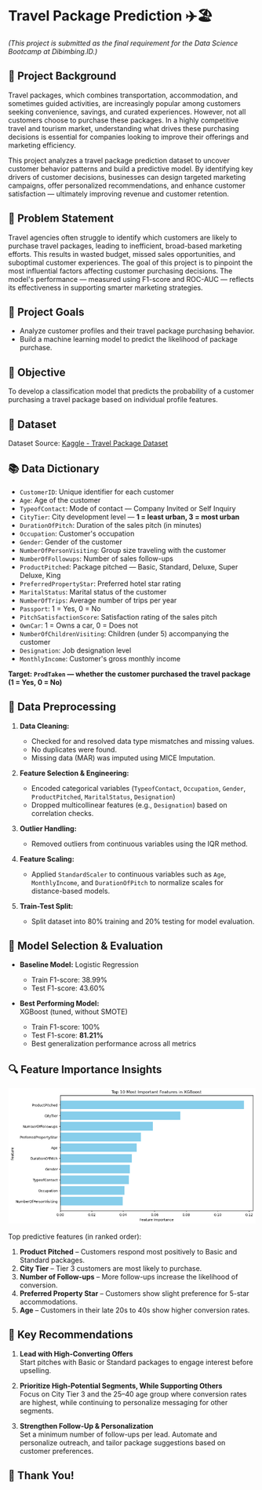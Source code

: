 # Travel Package Prediction ✈️🏖

*(This project is submitted as the final requirement for the Data Science Bootcamp at Dibimbing.ID.)*

## 📌 Project Background

Travel packages, which combines transportation, accommodation, and sometimes guided activities, are increasingly popular among customers seeking convenience, savings, and curated experiences. However, not all customers choose to purchase these packages. In a highly competitive travel and tourism market, understanding what drives these purchasing decisions is essential for companies looking to improve their offerings and marketing efficiency.

This project analyzes a travel package prediction dataset to uncover customer behavior patterns and build a predictive model. By identifying key drivers of customer decisions, businesses can design targeted marketing campaigns, offer personalized recommendations, and enhance customer satisfaction — ultimately improving revenue and customer retention.

## 🧩 Problem Statement

Travel agencies often struggle to identify which customers are likely to purchase travel packages, leading to inefficient, broad-based marketing efforts. This results in wasted budget, missed sales opportunities, and suboptimal customer experiences. The goal of this project is to pinpoint the most influential factors affecting customer purchasing decisions. The model's performance — measured using F1-score and ROC-AUC — reflects its effectiveness in supporting smarter marketing strategies.

## 🎯 Project Goals

- Analyze customer profiles and their travel package purchasing behavior.
- Build a machine learning model to predict the likelihood of package purchase.

## 🎯 Objective

To develop a classification model that predicts the probability of a customer purchasing a travel package based on individual profile features.

## 📁 Dataset

Dataset Source: [Kaggle - Travel Package Dataset](https://www.kaggle.com/datasets/sanamps/tourpackageprediction)

## 📚 Data Dictionary

- `CustomerID`: Unique identifier for each customer
- `Age`: Age of the customer
- `TypeofContact`: Mode of contact — Company Invited or Self Inquiry
- `CityTier`: City development level — **1 = least urban, 3 = most urban**
- `DurationOfPitch`: Duration of the sales pitch (in minutes)
- `Occupation`: Customer's occupation
- `Gender`: Gender of the customer
- `NumberOfPersonVisiting`: Group size traveling with the customer
- `NumberOfFollowups`: Number of sales follow-ups
- `ProductPitched`: Package pitched — Basic, Standard, Deluxe, Super Deluxe, King
- `PreferredPropertyStar`: Preferred hotel star rating
- `MaritalStatus`: Marital status of the customer
- `NumberOfTrips`: Average number of trips per year
- `Passport`: 1 = Yes, 0 = No
- `PitchSatisfactionScore`: Satisfaction rating of the sales pitch
- `OwnCar`: 1 = Owns a car, 0 = Does not
- `NumberOfChildrenVisiting`: Children (under 5) accompanying the customer
- `Designation`: Job designation level
- `MonthlyIncome`: Customer's gross monthly income

**Target: `ProdTaken` — whether the customer purchased the travel package (1 = Yes, 0 = No)**

## 🔄 Data Preprocessing

1. **Data Cleaning:**  
   - Checked for and resolved data type mismatches and missing values.
   - No duplicates were found.
   - Missing data (MAR) was imputed using MICE Imputation.

2. **Feature Selection & Engineering:**  
   - Encoded categorical variables (`TypeofContact`, `Occupation`, `Gender`, `ProductPitched`, `MaritalStatus`, `Designation`)  
   - Dropped multicollinear features (e.g., `Designation`) based on correlation checks.

3. **Outlier Handling:**  
   - Removed outliers from continuous variables using the IQR method.

4. **Feature Scaling:**  
   - Applied `StandardScaler` to continuous variables such as `Age`, `MonthlyIncome`, and `DurationOfPitch` to normalize scales for distance-based models.

5. **Train-Test Split:**  
   - Split dataset into 80% training and 20% testing for model evaluation.

## 🤖 Model Selection & Evaluation

- **Baseline Model:**
  Logistic Regression
  - Train F1-score: 38.99%  
  - Test F1-score: 43.60%  

- **Best Performing Model:**  
  XGBoost (tuned, without SMOTE)  
  - Train F1-score: 100%  
  - Test F1-score: **81.21%**  
  - Best generalization performance across all metrics

## 🔍 Feature Importance Insights

![Features Importances](features_importances.png)

Top predictive features (in ranked order):

1. **Product Pitched** – Customers respond most positively to Basic and Standard packages.
2. **City Tier** – Tier 3 customers are most likely to purchase.
3. **Number of Follow-ups** – More follow-ups increase the likelihood of conversion.
4. **Preferred Property Star** – Customers show slight preference for 5-star accommodations.
5. **Age** – Customers in their late 20s to 40s show higher conversion rates.

## 📌 Key Recommendations

1. **Lead with High-Converting Offers**  
   Start pitches with Basic or Standard packages to engage interest before upselling.

2. **Prioritize High-Potential Segments, While Supporting Others**  
   Focus on City Tier 3 and the 25–40 age group where conversion rates are highest, while continuing to personalize messaging for other segments.

3. **Strengthen Follow-Up & Personalization**  
   Set a minimum number of follow-ups per lead. Automate and personalize outreach, and tailor package suggestions based on customer preferences.

## 🙏 Thank You!
